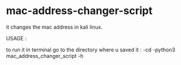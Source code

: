 # mac-address-changer-script
it changes the mac address in kali linux. 

USAGE :
 

to run it in terminal go to the directory where u saved it : 
-cd 
-python3 mac_address_changer_script -h  
  
 
   
